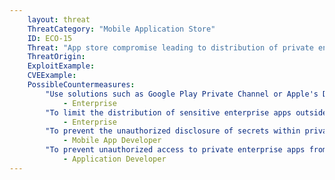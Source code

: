 ```yaml
---
    layout: threat
    ThreatCategory: "Mobile Application Store"
    ID: ECO-15
    Threat: "App store compromise leading to distribution of private enterprise application to unauthorized parties"
    ThreatOrigin:
    ExploitExample:
    CVEExample:
    PossibleCountermeasures:
        "Use solutions such as Google Play Private Channel or Apple's Developer Enterprise program to securely distribute private applications.":
            - Enterprise
        "To limit the distribution of sensitive enterprise apps outside of authorized mobile devices, use MAM solutions to push private apps directly onto authorized and enrolled devices.":
            - Enterprise
        "To prevent the unauthorized disclosure of secrets within private enterprise apps, do not hardcode secrets, such as cryptographic keys, directly into private enterprise applications.":
            - Mobile App Developer
        "To prevent unauthorized access to private enterprise apps from further granting unauthorized access to sensitive data, require the user of a mobile app to pass strong authentication mechanisms prior to granting access to sensitive data.":
            - Application Developer
---
```

